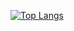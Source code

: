 [![Top Langs](https://github-readme-stats.vercel.app/api/top-langs/?username=stanleyjzheng&layout=compact)](https://github.com/stanleyjzheng/github-readme-stats)
